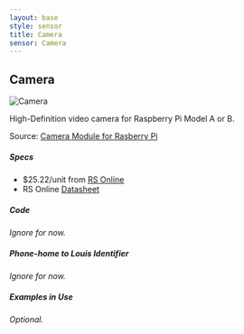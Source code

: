 ```yaml
---
layout: base
style: sensor
title: Camera
sensor: Camera
---
```

##	Camera

![Camera](http://img-europe.electrocomponents.com/largeimages/R7757731-01.jpg)

 High-Definition video camera for Raspberry Pi Model A or B.



Source: [Camera Module for Rasberry Pi](http://uk.rs-online.com/web/p/video-modules/7757731/)



##### Specs

*	$25.22/unit from [RS Online](https://www.sparkfun.com/products/250)
*	RS Online [Datasheet](http://docs-europe.electrocomponents.com/webdocs/11d1/0900766b811d1155.pdf)



##### Code

_Ignore for now._

##### Phone-home to Louis Identifier

_Ignore for now._

##### Examples in Use

_Optional._
